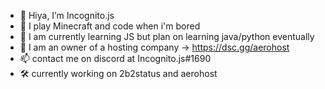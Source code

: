 - 👋 Hiya, I’m Incognito.js
- 👀 I play Minecraft and code when i'm bored
- 🌱 I am currently learning JS but plan on learning java/python eventually
- 🏢 I am an owner of a hosting company -> https://dsc.gg/aerohost
- 📫 contact me on discord at Incognito.js#1690
- 🛠️ currently working on 2b2status and aerohost
